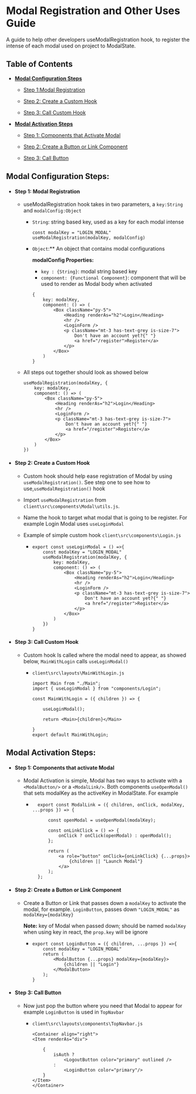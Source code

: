 # Modal Registration and Other Uses Guide
 A guide to help other developers useModalRegistration hook, to register the intense of each modal used on project to ModalState.

## Table of Contents

* [**Modal Configuration Steps**](#modal-configuration-steps)
    * [Step 1:Modal Registration](#step-1-modal-registration)

    * [Step 2: Create a Custom Hook](#step-2-create-a-custom-hook)

    * [Step 3: Call Custom Hook](#step-3-call-custom-hook)

* [**Modal Activation Steps**](#modal-Activation-steps)
    * [Step 1: Components that Activate Modal](#step-1-components-that-activate-modal)

    * [Step 2: Create a Button or Link Component](#step-2-create-abutton-or-link-component)

    * [Step 3: Call Button](#step-3-call-button)


## **Modal Configuration Steps:**

* #### **Step 1:** Modal Registration
    * useModalRegistration hook takes in two parameters, a ```key:String``` and ```modalConfig:Object```

        * ```String```: string based key, used as a key for each modal intense
            ```
            const modalKey = "LOGIN_MODAL"
            useModalRegistration(modalKey, modalConfig)
            ```
        * ```Object```:** An object that contains modal configurations

            **modalConfig Properties:**
            * ```key : {String}```: modal string based key
            * ```component: {Functional Component}```: component that will be used to render as Modal body when activated
            ```
            {
                key: modalKey,
                component: () => (
                    <Box className="py-5">
                        <Heading renderAs="h2">Login</Heading>
                        <hr />
                        <LoginForm />
                        <p className="mt-3 has-text-grey is-size-7">
                            Don't have an account yet?{" "}
                            <a href="/register">Register</a>
                        </p>
                    </Box>
                )
            }
            ```
    * All steps out together should look as showed below
        ```
        useModalRegistration(modalKey, {
            key: modalKey,
            component: () => (
                <Box className="py-5">
                    <Heading renderAs="h2">Login</Heading>
                    <hr />
                    <LoginForm />
                    <p className="mt-3 has-text-grey is-size-7">
                        Don't have an account yet?{" "}
                        <a href="/register">Register</a>
                    </p>
                </Box>
            )
        })
        ```  
* #### **Step 2:** Create a Custom Hook
    * Custom hook should help ease registration of Modal by using ```useModalRegistration()```. See step one to see how to use,```useModalRegistration()``` hook

    * Import ```useModalRegistration``` from             ```client\src\components\Modal\utils.js```.

    * Name the hook to target what modal that is going to be register. For example Login Modal uses ```useLoginModal```

    * Example of simple custom hook ```client\src\components\Login.js```
        *   ```
            export const useLoginModal = () =>{
                const modalKey = "LOGIN_MODAL"
                useModalRegistration(modalKey, {
                    key: modalKey,
                    component: () => (
                        <Box className="py-5">
                            <Heading renderAs="h2">Login</Heading>
                            <hr />
                            <LoginForm />
                            <p className="mt-3 has-text-grey is-size-7">
                                Don't have an account yet?{" "}
                                <a href="/register">Register</a>
                            </p>
                        </Box>
                    )
                })   
            }
            ```
* #### **Step 3:** Call Custom Hook
    * Custom hook Is called where the modal need to appear, as showed below,  ```MainWithLogin``` calls ```useLoginModal()``` 

        *   ```
            client\src\layouts\MainWithLogin.js

            import Main from "./Main";
            import { useLoginModal } from "components/Login";

            const MainWithLogin = ({ children }) => {

                useLoginModal();

                return <Main>{children}</Main>
                
            }
            export default MainWithLogin;

            ``` 
    
## **Modal Activation Steps:**

* #### **Step 1:** Components that activate Modal 

    * Modal Activation is simple, Modal has two ways to activate with a ```<ModalButton/>``` or a ```<ModalLink/>```. Both components ```useOpenModal()``` that sets modalKey as the activeKey in ModalState. For example
        * ``` 
            export const ModalLink = ({ children, onClick, modalKey, ...props }) => {

                const openModal = useOpenModal(modalKey);

                const onLinkClick = () => {
                    onClick ? onClick(openModal) : openModal();
                };

                return (
                    <a role="button" onClick={onLinkClick} {...props}>
                        {children || "Launch Modal"}
                    </a>
                );
            };  
            ```  
* #### **Step 2:** Create a Button or Link Component
    * Create a Button or Link that passes down a ```modalKey``` to activate the modal, for example. ```LoginButton```, passes down ```"LOGIN_MODAL"``` as ```modalKey={modalKey}```

        **Note:** key of Modal when passed down; should be named ```modalKey``` when using key in react, the ```prop.key``` will be ignore

        *   ```
            export const LoginButton = ({ children, ...props }) =>{
                const modalKey = "LOGIN_MODAL"
                return (
                    <ModalButton {...props} modalKey={modalKey}>
                        {children || "Login"}
                    </ModalButton>
                );
            }

* #### **Step 3:** Call Button 
    * Now just pop the button where you need that Modal to appear for example  ```LoginButton``` is used in ```TopNavbar```

        *   ```
            client\src\layouts\components\TopNavbar.js

            <Container align="right">
            <Item renderAs="div">

                { 
                    isAuth ? 
                        <LogoutButton color="primary" outlined /> 
                    : 
                        <LoginButton color="primary"/> 
                }
            </Item>
            </Container>
            ```



    